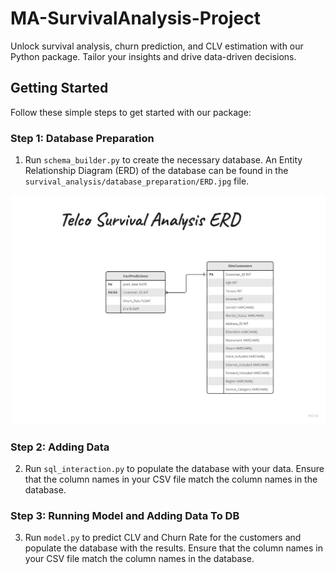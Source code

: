 # MA-SurvivalAnalysis-Project

Unlock survival analysis, churn prediction, and CLV estimation with our Python package. Tailor your insights and drive data-driven decisions.

## Getting Started

Follow these simple steps to get started with our package:

### Step 1: Database Preparation

1. Run `schema_builder.py` to create the necessary database. An Entity Relationship Diagram (ERD) of the database can be found in the `survival_analysis/database_preparation/ERD.jpg` file.

![Database ERD](survival_analysis/database_preparation/ERD.jpg)

### Step 2: Adding Data

2. Run `sql_interaction.py` to populate the database with your data. Ensure that the column names in your CSV file match the column names in the database.

### Step 3: Running Model and Adding Data To DB

3. Run `model.py` to predict CLV and Churn Rate for the customers and populate the database with the results. Ensure that the column names in your CSV file match the column names in the database.